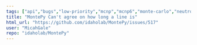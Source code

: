 ```yaml
---
tags: ["api","bugs","low-priority","mcnp","mcnp6","monte-carlo","neutronics","radiation-transport"]
title: "MontePy Can't agree on how long a line is"
html_url: "https://github.com/idaholab/MontePy/issues/517"
user: "MicahGale"
repo: "idaholab/MontePy"
---
```


